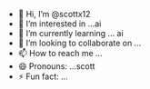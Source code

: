 - 👋 Hi, I’m @scottx12
- 👀 I’m interested in ...ai   
- 🌱 I’m currently learning ... ai
- 💞️ I’m looking to collaborate on ...
- 📫 How to reach me ...
- 😄 Pronouns: ...scott  
- ⚡ Fun fact: ...

<!---
scottx12/scottx12 is a ✨ special ✨ repository because its `README.md` (this file) appears on your GitHub profile.
You can click the Preview link to take a look at your changes.
--->
